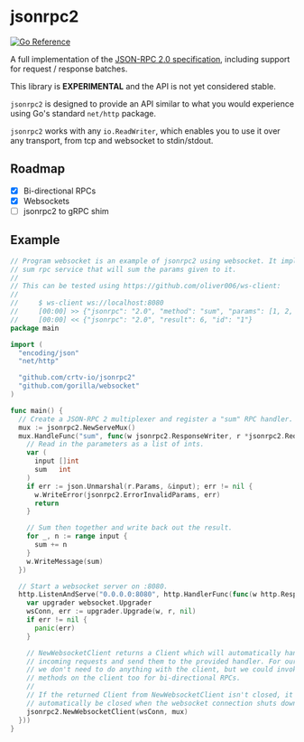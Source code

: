 # jsonrpc2
[![Go Reference](https://pkg.go.dev/badge/github.com/crtv-io/jsonrpc2.svg)](https://pkg.go.dev/github.com/crtv-io/jsonrpc2)

A full implementation of the [JSON-RPC 2.0
specification](https://www.jsonrpc.org/specification), including support for
request / response batches.

This library is **EXPERIMENTAL** and the API is not yet considered stable.

`jsonrpc2` is designed to provide an API similar to what you would experience
using Go's standard `net/http` package.

`jsonrpc2` works with any `io.ReadWriter`, which enables you to use it over any
transport, from tcp and websocket to stdin/stdout.

## Roadmap

- [x] Bi-directional RPCs
- [x] Websockets
- [ ] jsonrpc2 to gRPC shim

## Example

```go
// Program websocket is an example of jsonrpc2 using websocket. It implements an
// sum rpc service that will sum the params given to it.
//
// This can be tested using https://github.com/oliver006/ws-client:
//
//     $ ws-client ws://localhost:8080
//     [00:00] >> {"jsonrpc": "2.0", "method": "sum", "params": [1, 2, 3], "id": "1"}
//     [00:00] << {"jsonrpc": "2.0", "result": 6, "id": "1"}
package main

import (
  "encoding/json"
  "net/http"

  "github.com/crtv-io/jsonrpc2"
  "github.com/gorilla/websocket"
)

func main() {
  // Create a JSON-RPC 2 multiplexer and register a "sum" RPC handler.
  mux := jsonrpc2.NewServeMux()
  mux.HandleFunc("sum", func(w jsonrpc2.ResponseWriter, r *jsonrpc2.Request) {
    // Read in the parameters as a list of ints.
    var (
      input []int
      sum   int
    )
    if err := json.Unmarshal(r.Params, &input); err != nil {
      w.WriteError(jsonrpc2.ErrorInvalidParams, err)
      return
    }

    // Sum then together and write back out the result.
    for _, n := range input {
      sum += n
    }
    w.WriteMessage(sum)
  })

  // Start a websocket server on :8080.
  http.ListenAndServe("0.0.0.0:8080", http.HandlerFunc(func(w http.ResponseWriter, r *http.Request) {
    var upgrader websocket.Upgrader
    wsConn, err := upgrader.Upgrade(w, r, nil)
    if err != nil {
      panic(err)
    }

    // NewWebsocketClient returns a Client which will automatically handle
    // incoming requests and send them to the provided handler. For our example,
    // we don't need to do anything with the client, but we could invoke RPC
    // methods on the client too for bi-directional RPCs.
    //
    // If the returned Client from NewWebsocketClient isn't closed, it will
    // automatically be closed when the websocket connection shuts down.
    jsonrpc2.NewWebsocketClient(wsConn, mux)
  }))
}
```


